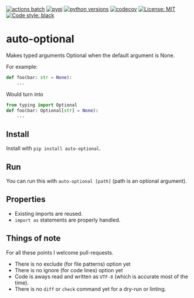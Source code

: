 [![actions batch](https://github.com/luttik/auto-optional/workflows/CI/badge.svg)](
    https://github.com/Luttik/auto-optional/actions?query=workflow%3ACI+branch%3Amaster
)
[![pypi](https://badge.fury.io/py/auto-optional.svg)](
    https://pypi.org/project/auto-optional/
)
[![python versions](https://shields.io/pypi/pyversions/auto-optional)](
https://pypi.org/project/auto-optional/
)
[![codecov](https://codecov.io/gh/Luttik/auto-optional/branch/main/graph/badge.svg)](
    https://codecov.io/gh/luttik/auto-optional
)
[![License: MIT](https://shields.io/github/license/luttik/auto-optional)](
    https://github.com/Luttik/auto-optional/blob/main/LICENSE
)
[![Code style: black](https://img.shields.io/badge/code%20style-black-000000.svg)](https://github.com/psf/black)

# auto-optional
Makes typed arguments Optional when the default argument is None.

For example:
```py
def foo(bar: str = None):
    ...
```

Would turn into

```py
from typing import Optional
def foo(bar: Optional[str] = None):
    ...
```

## Install
Install with `pip install auto-optional`.

## Run
You can run this with `auto-optional [path]` (path is an optional argument).

## Properties

- Existing imports are reused.
- `import as` statements are properly handled.

## Things of note

For all these points I welcome pull-requests.

- There is no exclude (for file patterns) option yet
- There is no ignore (for code lines) option yet
- Code is aways read and written as `UTF-8` (which is accurate most of the time).
- There is no `diff` or `check` command yet for a dry-run or linting.
